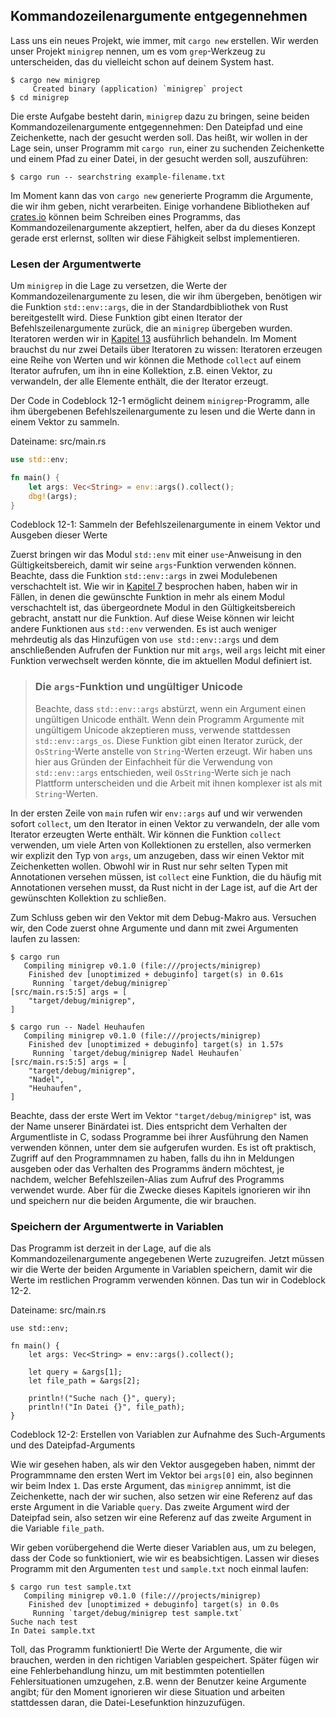 ## Kommandozeilenargumente entgegennehmen

Lass uns ein neues Projekt, wie immer, mit `cargo new` erstellen. Wir werden
unser Projekt `minigrep` nennen, um es vom `grep`-Werkzeug zu unterscheiden,
das du vielleicht schon auf deinem System hast.

```console
$ cargo new minigrep
     Created binary (application) `minigrep` project
$ cd minigrep
```

Die erste Aufgabe besteht darin, `minigrep` dazu zu bringen, seine beiden
Kommandozeilenargumente entgegennehmen: Den Dateipfad und eine Zeichenkette,
nach der gesucht werden soll. Das heißt, wir wollen in der Lage sein, unser
Programm mit `cargo run`, einer zu suchenden Zeichenkette und einem Pfad zu
einer Datei, in der gesucht werden soll, auszuführen:

```console
$ cargo run -- searchstring example-filename.txt
```

Im Moment kann das von `cargo new` generierte Programm die Argumente, die wir
ihm geben, nicht verarbeiten. Einige vorhandene Bibliotheken auf
[crates.io][crates-io] können beim Schreiben eines Programms, das
Kommandozeilenargumente akzeptiert, helfen, aber da du dieses Konzept gerade
erst erlernst, sollten wir diese Fähigkeit selbst implementieren.

### Lesen der Argumentwerte

Um `minigrep` in die Lage zu versetzen, die Werte der Kommandozeilenargumente
zu lesen, die wir ihm übergeben, benötigen wir die Funktion `std::env::args`,
die in der Standardbibliothek von Rust bereitgestellt wird. Diese Funktion gibt
einen Iterator der Befehlszeilenargumente zurück, die an `minigrep` übergeben
wurden. Iteratoren werden wir in [Kapitel 13][ch13] ausführlich behandeln. Im
Moment brauchst du nur zwei Details über Iteratoren zu wissen: Iteratoren
erzeugen eine Reihe von Werten und wir können die Methode `collect` auf einem
Iterator aufrufen, um ihn in eine Kollektion, z.B. einen Vektor, zu verwandeln,
der alle Elemente enthält, die der Iterator erzeugt.

Der Code in Codeblock 12-1 ermöglicht deinem `minigrep`-Programm, alle ihm
übergebenen Befehlszeilenargumente zu lesen und die Werte dann in einem Vektor
zu sammeln.

<span class="filename">Dateiname: src/main.rs</span>

```rust
use std::env;

fn main() {
    let args: Vec<String> = env::args().collect();
    dbg!(args);
}
```

<span class="caption">Codeblock 12-1: Sammeln der Befehlszeilenargumente in
einem Vektor und Ausgeben dieser Werte</span>

Zuerst bringen wir das Modul `std::env` mit einer `use`-Anweisung in den
Gültigkeitsbereich, damit wir seine `args`-Funktion verwenden können. Beachte,
dass die Funktion `std::env::args` in zwei Modulebenen verschachtelt ist. Wie
wir in [Kapitel 7][ch7-idiomatic-use] besprochen haben, haben wir in Fällen, in
denen die gewünschte Funktion in mehr als einem Modul verschachtelt ist,
das übergeordnete Modul in den Gültigkeitsbereich gebracht, anstatt nur die
Funktion. Auf diese Weise können wir leicht andere Funktionen aus `std::env`
verwenden. Es ist auch weniger mehrdeutig als das Hinzufügen von
`use std::env::args` und dem anschließenden Aufrufen der Funktion nur mit
`args`, weil `args` leicht mit einer Funktion verwechselt werden könnte, die im
aktuellen Modul definiert ist.

> ### Die `args`-Funktion und ungültiger Unicode
>
> Beachte, dass `std::env::args` abstürzt, wenn ein Argument einen ungültigen
> Unicode enthält. Wenn dein Programm Argumente mit ungültigem Unicode
> akzeptieren muss, verwende stattdessen `std::env::args_os`. Diese Funktion
> gibt einen Iterator zurück, der `OsString`-Werte anstelle von `String`-Werten
> erzeugt. Wir haben uns hier aus Gründen der Einfachheit für die Verwendung
> von `std::env::args` entschieden, weil `OsString`-Werte sich je nach
> Plattform unterscheiden und die Arbeit mit ihnen komplexer ist als mit
> `String`-Werten.

In der ersten Zeile von `main` rufen wir `env::args` auf und wir verwenden
sofort `collect`, um den Iterator in einen Vektor zu verwandeln, der alle vom
Iterator erzeugten Werte enthält. Wir können die Funktion `collect` verwenden,
um viele Arten von Kollektionen zu erstellen, also vermerken wir explizit den
Typ von `args`, um anzugeben, dass wir einen Vektor mit Zeichenketten wollen.
Obwohl wir in Rust nur sehr selten Typen mit Annotationen versehen müssen, ist
`collect` eine Funktion, die du häufig mit Annotationen versehen musst, da Rust
nicht in der Lage ist, auf die Art der gewünschten Kollektion zu schließen.

Zum Schluss geben wir den Vektor mit dem Debug-Makro aus. Versuchen wir, den
Code zuerst ohne Argumente und dann mit zwei Argumenten laufen zu lassen:

```console
$ cargo run
   Compiling minigrep v0.1.0 (file:///projects/minigrep)
    Finished dev [unoptimized + debuginfo] target(s) in 0.61s
     Running `target/debug/minigrep`
[src/main.rs:5:5] args = [
    "target/debug/minigrep",
]
```

```console
$ cargo run -- Nadel Heuhaufen
   Compiling minigrep v0.1.0 (file:///projects/minigrep)
    Finished dev [unoptimized + debuginfo] target(s) in 1.57s
     Running `target/debug/minigrep Nadel Heuhaufen`
[src/main.rs:5:5] args = [
    "target/debug/minigrep",
    "Nadel",
    "Heuhaufen",
]
```

Beachte, dass der erste Wert im Vektor `"target/debug/minigrep"` ist, was der
Name unserer Binärdatei ist. Dies entspricht dem Verhalten der Argumentliste in
C, sodass Programme bei ihrer Ausführung den Namen verwenden können, unter dem
sie aufgerufen wurden. Es ist oft praktisch, Zugriff auf den Programmnamen zu
haben, falls du ihn in Meldungen ausgeben oder das Verhalten des Programms
ändern möchtest, je nachdem, welcher Befehlszeilen-Alias zum Aufruf des
Programms verwendet wurde. Aber für die Zwecke dieses Kapitels ignorieren wir
ihn und speichern nur die beiden Argumente, die wir brauchen.

### Speichern der Argumentwerte in Variablen

Das Programm ist derzeit in der Lage, auf die als Kommandozeilenargumente
angegebenen Werte zuzugreifen. Jetzt müssen wir die Werte der beiden Argumente
in Variablen speichern, damit wir die Werte im restlichen Programm verwenden
können. Das tun wir in Codeblock 12-2.

<span class="filename">Dateiname: src/main.rs</span>

```rust,should_panic
use std::env;

fn main() {
    let args: Vec<String> = env::args().collect();

    let query = &args[1];
    let file_path = &args[2];

    println!("Suche nach {}", query);
    println!("In Datei {}", file_path);
}
```

<span class="caption">Codeblock 12-2: Erstellen von Variablen zur Aufnahme des
Such-Arguments und des Dateipfad-Arguments</span>

Wie wir gesehen haben, als wir den Vektor ausgegeben haben, nimmt der
Programmname den ersten Wert im Vektor bei `args[0]` ein, also beginnen wir
beim Index `1`. Das erste Argument, das `minigrep` annimmt, ist die
Zeichenkette, nach der wir suchen, also setzen wir eine Referenz auf das erste
Argument in die Variable `query`. Das zweite Argument wird der Dateipfad sein,
also setzen wir eine Referenz auf das zweite Argument in die Variable
`file_path`.

Wir geben vorübergehend die Werte dieser Variablen aus, um zu belegen, dass der
Code so funktioniert, wie wir es beabsichtigen. Lassen wir dieses Programm mit
den Argumenten `test` und `sample.txt` noch einmal laufen:

```console
$ cargo run test sample.txt
   Compiling minigrep v0.1.0 (file:///projects/minigrep)
    Finished dev [unoptimized + debuginfo] target(s) in 0.0s
     Running `target/debug/minigrep test sample.txt`
Suche nach test
In Datei sample.txt
```

Toll, das Programm funktioniert! Die Werte der Argumente, die wir brauchen,
werden in den richtigen Variablen gespeichert. Später fügen wir eine
Fehlerbehandlung hinzu, um mit bestimmten potentiellen Fehlersituationen
umzugehen, z.B. wenn der Benutzer keine Argumente angibt; für den Moment
ignorieren wir diese Situation und arbeiten stattdessen daran, die
Datei-Lesefunktion hinzuzufügen.

[ch13]: ch13-00-functional-features.html
[ch7-idiomatic-use]:
ch07-04-bringing-paths-into-scope-with-the-use-keyword.html#idiomatische-use-pfade-erstellen
[crates-io]: https://crates.io/
